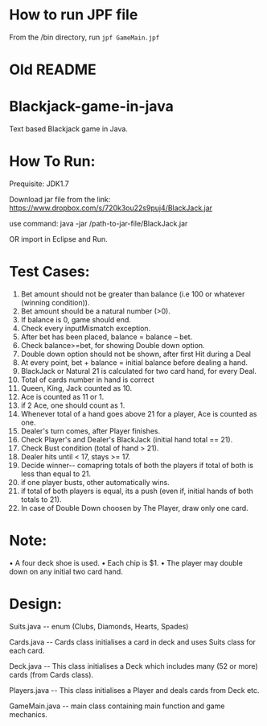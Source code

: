 # How to run JPF file
From the /bin directory, run `jpf GameMain.jpf`



# Old README

Blackjack-game-in-java
======================

Text based Blackjack game in Java.



How To Run:
===========

Prequisite: JDK1.7


Download jar file from the link: https://www.dropbox.com/s/720k3ou22s9puj4/BlackJack.jar

use command: java -jar /path-to-jar-file/BlackJack.jar

OR import in Eclipse and Run.


Test Cases:
===========

1.	Bet amount should not be greater than balance (i.e 100 or whatever (winning condition)).
2.	Bet amount should be a natural number (>0).
3.	If balance is 0, game should end.
4.	Check every inputMismatch exception.
5.	After bet has been placed, balance = balance – bet.
6.	Check  balance>=bet,  for showing Double down option.
7.	Double down option should not be shown,  after first Hit during a Deal
8.	At every point,  bet + balance = initial balance before dealing a hand.
9.	BlackJack  or Natural 21 is calculated for two card hand, for every Deal.
10.	Total of cards number in hand is correct
11.	Queen, King, Jack counted as 10.
12.	Ace is counted as 11 or 1.
13.	if 2 Ace, one should count as 1.
14.	Whenever total of a hand goes above 21 for a player, Ace is counted as one.
15.	Dealer's turn comes, after Player finishes.
16.	Check Player's and Dealer's BlackJack (initial hand total == 21).
17.	Check Bust condition (total of hand > 21).
18.	Dealer hits until < 17, stays >= 17.
19.	Decide winner-- comapring totals of both the players if total of both is less than equal to 21.
20.	if one player busts, other automatically wins.
21.	if total of both players is equal, its a push (even if, initial hands of both totals to 21).
22.	In case of Double Down choosen by The Player, draw only one card.


Note:
=====

•	A four deck shoe is used. 
•	Each chip is $1.
•	The player may double down on any initial two card hand. 

Design:
======

Suits.java -- enum (Clubs, Diamonds, Hearts, Spades)

Cards.java -- Cards class initialises a card in deck and uses Suits class for each card.

Deck.java -- This class initialises a Deck which includes many (52 or more) cards (from Cards class).

Players.java -- This class initialises a Player and deals cards from Deck etc.

GameMain.java -- main class containing main function and game mechanics.


